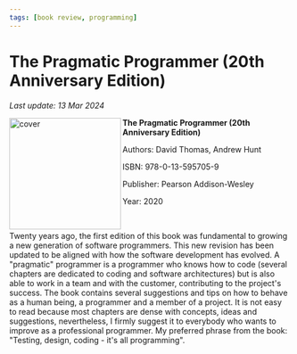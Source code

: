 ```yaml
---
tags: [book review, programming]
---
```


# The Pragmatic Programmer (20th Anniversary Edition)

*Last update: 13 Mar 2024*


<img align="left" src="../covers/pragmatic-programmer-2.png" alt="cover" height="200" />

**The Pragmatic Programmer (20th Anniversary Edition)**

Authors: David Thomas, Andrew Hunt

ISBN: 978-0-13-595705-9

Publisher: Pearson Addison-Wesley

Year: 2020

<br/>

Twenty years ago, the first edition of this book was fundamental to growing a new generation of software programmers.
This new revision has been updated to be aligned with how the software development has evolved.
A "pragmatic" programmer is a programmer who knows how to code (several chapters are dedicated to coding and software architectures) but is also able to work in a team and with the customer, contributing to the project's success.
The book contains several suggestions and tips on how to behave as a human being, a programmer and a member of a project.
It is not easy to read because most chapters are dense with concepts, ideas and suggestions, nevertheless, I firmly suggest it to everybody who wants to improve as a professional programmer.
My preferred phrase from the book: "Testing, design, coding - it's all programming".
